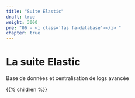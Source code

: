 ```yaml
---
title: "Suite Elastic"
draft: true
weight: 3000
pre: "06 - <i class='fas fa-database'></i> "
chapter: true
---
```


# La suite Elastic

Base de données et centralisation de logs avancée

{{% children  %}}

